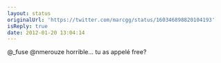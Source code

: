 ```yaml
---
layout: status
originalUrl: 'https://twitter.com/marcgg/status/160346898820104193'
isReply: true
date: 2012-01-20 13:04:14
---
```


@_fuse @nmerouze horrible... tu as appelé free?
